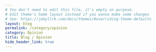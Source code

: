 ```yaml
---
# You don't need to edit this file, it's empty on purpose.
# Edit theme's home layout instead if you wanna make some changes
# See: https://jekyllrb.com/docs/themes/#overriding-theme-defaults
layout: blog
permalink: /category/opinion
category: Opinion
title: Blog / Opinion
hide_header_link: true
---
```


